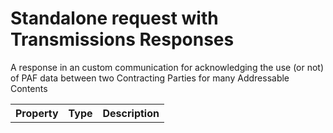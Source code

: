 <!-- ⚠️ GENERATED CONTENT - DO NOT MODIFY DIRECTLY ⚠️ -->

# Standalone request with Transmissions Responses

A response in an custom communication for acknowledging the use (or not) of PAF data between two Contracting Parties for many Addressable Contents

<table>

<tr>
    <th> Property </th>
    <th> Type </th>
    <th> Description </th>
</tr>

</table>

